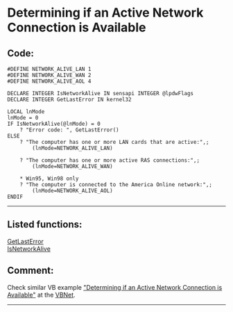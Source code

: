 <link rel="stylesheet" type="text/css" href="../css/win32api.css">  
<link rel="stylesheet" href="https://cdnjs.cloudflare.com/ajax/libs/font-awesome/4.7.0/css/font-awesome.min.css">

# Determining if an Active Network Connection is Available

## Code:
```foxpro  
#DEFINE NETWORK_ALIVE_LAN 1
#DEFINE NETWORK_ALIVE_WAN 2
#DEFINE NETWORK_ALIVE_AOL 4

DECLARE INTEGER IsNetworkAlive IN sensapi INTEGER @lpdwFlags
DECLARE INTEGER GetLastError IN kernel32

LOCAL lnMode
lnMode = 0
IF IsNetworkAlive(@lnMode) = 0
	? "Error code: ", GetLastError()
ELSE
	? "The computer has one or more LAN cards that are active:",;
		(lnMode=NETWORK_ALIVE_LAN)

	? "The computer has one or more active RAS connections:",;
		(lnMode=NETWORK_ALIVE_WAN)

	* Win95, Win98 only
	? "The computer is connected to the America Online network:",;
		(lnMode=NETWORK_ALIVE_AOL)
ENDIF  
```  
***  


## Listed functions:
[GetLastError](../libraries/kernel32/GetLastError.md)  
[IsNetworkAlive](../libraries/sensapi/IsNetworkAlive.md)  

## Comment:
Check similar VB example <a href="http://www.mvps.org/vbnet/index.html?code/network/isnetworkalive.htm">"Determining if an Active Network Connection is Available"</a> at  the <a href="http://www.mvps.org/vbnet/">VBNet</a>.  
  
***  

